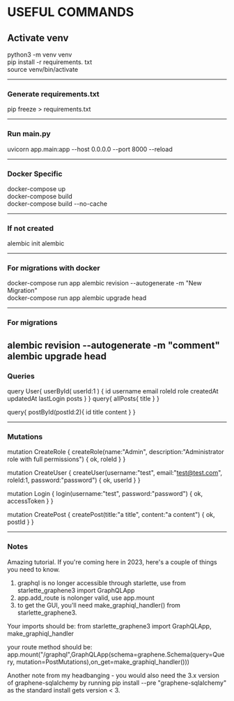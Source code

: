 # USEFUL COMMANDS

## Activate venv
python3 -m venv venv
<br>
pip install -r requirements. txt
<br>
source venv/bin/activate

---

### Generate requirements.txt
pip freeze > requirements.txt 

---

### Run main.py
uvicorn app.main:app --host 0.0.0.0 --port 8000 --reload

---

### Docker Specific
docker-compose up
<br>
docker-compose build
<br>
docker-compose build --no-cache

---

### If not created
alembic init alembic

---

### For migrations with docker
docker-compose run app alembic revision --autogenerate -m "New Migration"
<br>
docker-compose run app alembic upgrade head

---

### For migrations 
alembic revision --autogenerate -m "comment"
<br>
alembic upgrade head
---

### Queries
query User{
  userById(
    userId:1
  ) {
    id
    username
    email
	roleId
    role
    createdAt
    updatedAt
    lastLogin
    posts
  }
}
query{ allPosts{ title } }

query{ postById(postId:2){ id title content } }

---

### Mutations
mutation CreateRole {
    createRole(name:"Admin", description:"Administrator role with full permissions") {
        ok,
        roleId
    }
}

mutation CreateUser {
    createUser(username:"test", email:"test@test.com", roleId:1, password:"password") {
        ok,
        userId
    }
}


mutation Login {
    login(username:"test", password:"password") {
        ok,
        accessToken
    }
}

mutation CreatePost {
    createPost(title:"a title", content:"a content") {
        ok,
        postId
    }
}

---

### Notes
Amazing tutorial.
If you're coming here in 2023, here's a couple of things you need to know.
1. graphql is no longer accessible through starlette, use from starlette_graphene3 import GraphQLApp
2. app.add_route is nolonger valid, use app.mount
3. to get the GUI, you'll need make_graphiql_handler() from starlette_graphene3.

Your imports should be: 
from starlette_graphene3 import GraphQLApp, make_graphiql_handler

your route method should be:
app.mount("/graphql",GraphQLApp(schema=graphene.Schema(query=Query, mutation=PostMutations),on_get=make_graphiql_handler()))

Another note from my headbanging - you would also need the 3.x version of graphene-sqlalchemy by running pip install --pre "graphene-sqlalchemy" as the standard install gets version < 3.
